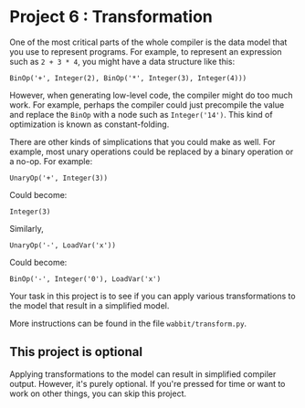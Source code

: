 # Project 6 : Transformation

One of the most critical parts of the whole compiler is the data model
that you use to represent programs.  For example, to represent an
expression such as `2 + 3 * 4`, you might have a data structure like
this:

```
BinOp('+', Integer(2), BinOp('*', Integer(3), Integer(4)))
```

However, when generating low-level code, the compiler might do too much
work.  For example, perhaps the compiler could just precompile the
value and replace the `BinOp` with a node such as `Integer('14')`.
This kind of optimization is known as constant-folding.

There are other kinds of simplications that you could make as well.
For example, most unary operations could be replaced by a binary
operation or a no-op.  For example:

```
UnaryOp('+', Integer(3))
```

Could become:

```
Integer(3)
```

Similarly,

```
UnaryOp('-', LoadVar('x'))
```

Could become:

```
BinOp('-', Integer('0'), LoadVar('x')
```

Your task in this project is to see if you can apply various transformations
to the model that result in a simplified model.

More instructions can be found in the file `wabbit/transform.py`.

## This project is optional

Applying transformations to the model can result in simplified compiler
output.  However, it's purely optional.  If you're pressed for time
or want to work on other things, you can skip this project.


